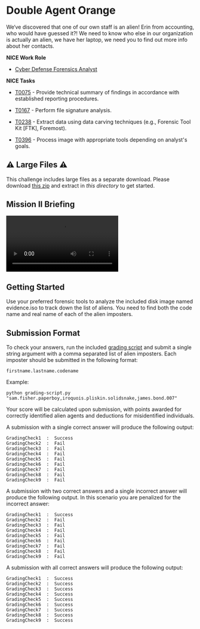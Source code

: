 # Double Agent Orange

We‘ve discovered that one of our own staff is an alien! Erin from accounting, who would have guessed it?! We need to know who else in our organization is actually an alien, we have her laptop, we need you to find out more info about her contacts.

**NICE Work Role**

- [Cyber Defense Forensics Analyst](https://niccs.cisa.gov/workforce-development/nice-framework/workroles?name=Cyber+Defense+Forensics+Analyst&id=All)

**NICE Tasks**

- [T0075](https://niccs.cisa.gov/workforce-development/nice-framework/tasks?id=T0075&description=All) - Provide technical summary of findings in accordance with established reporting procedures.

- [T0167](https://niccs.cisa.gov/workforce-development/nice-framework/tasks?id=T0167&description=All) - Perform file signature analysis.

- [T0238](https://niccs.cisa.gov/workforce-development/nice-framework/tasks?id=T0238&description=All) - Extract data using data carving techniques (e.g., Forensic Tool Kit [FTK], Foremost).

- [T0396](https://niccs.cisa.gov/workforce-development/nice-framework/tasks?id=T0396&description=All) - Process image with appropriate tools depending on analyst's goals.

## ⚠️ Large Files ⚠️
This challenge includes large files as a separate download. Please download
[this zip](https://presidentscup.cisa.gov/files/pc3/team-round3b-double-agent-orange-largefiles.zip)
and extract in _this directory_ to get started.

## Mission II Briefing

<video controls>
    <source src="challenge/03_MISSION_II-f65da64e.mp4" type="video/mp4">
</video>

## Getting Started

Use your preferred forensic tools to analyze the included disk image named evidence.iso to track down the list of aliens. You need to find both the code name and real name of each of the alien imposters.

## Submission Format

To check your answers, run the included [grading script](solution/grading-script.py) and submit a single string argument with a comma separated list of alien imposters. Each imposter should be submitted in the following format:

`firstname.lastname.codename`

Example:

```
python grading-script.py "sam.fisher.paperboy,iroquois.pliskin.solidsnake,james.bond.007"
```

Your score will be calculated upon submission, with points awarded for correctly identified alien agents and deductions for misidentified individuals.

A submission with a single correct answer will produce the following output:

```
GradingCheck1  :  Success
GradingCheck2  :  Fail
GradingCheck3  :  Fail
GradingCheck4  :  Fail
GradingCheck5  :  Fail
GradingCheck6  :  Fail
GradingCheck7  :  Fail
GradingCheck8  :  Fail
GradingCheck9  :  Fail
```

A submission with two correct answers and a single incorrect answer will produce the following output. In this scenario you are penalized for the incorrect answer:

```
GradingCheck1  :  Success
GradingCheck2  :  Fail
GradingCheck3  :  Fail
GradingCheck4  :  Fail
GradingCheck5  :  Fail
GradingCheck6  :  Fail
GradingCheck7  :  Fail
GradingCheck8  :  Fail
GradingCheck9  :  Fail
```

A submission with all correct answers will produce the following output:

```
GradingCheck1  :  Success
GradingCheck2  :  Success
GradingCheck3  :  Success
GradingCheck4  :  Success
GradingCheck5  :  Success
GradingCheck6  :  Success
GradingCheck7  :  Success
GradingCheck8  :  Success
GradingCheck9  :  Success
```
